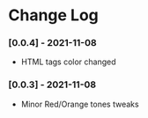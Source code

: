 # Change Log

### [0.0.4] - 2021-11-08

- HTML tags color changed


### [0.0.3] - 2021-11-08

- Minor Red/Orange tones tweaks
